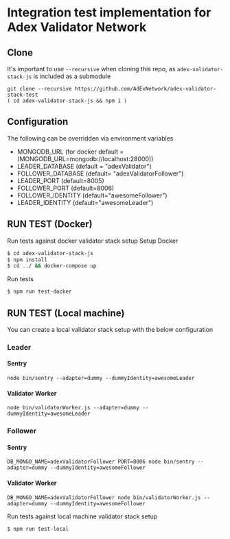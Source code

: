 # Integration test implementation for Adex Validator Network

## Clone

It's important to use `--recursive` when cloning this repo, as `adex-validator-stack-js` is included as a submodule

```
git clone --recursive https://github.com/AdExNetwork/adex-validator-stack-test
( cd adex-validator-stack-js && npm i )
```

## Configuration
The following can be overridden via environment variables
- MONGODB_URL (for docker default =(MONGODB_URL=mongodb://localhost:28000))
- LEADER_DATABASE (default = "adexValidator")
- FOLLOWER_DATABASE (default= "adexValidatorFollower")
- LEADER_PORT (default=8005)
- FOLLOWER_PORT (default=8006)
- FOLLOWER_IDENTITY (default="awesomeFollower")
- LEADER_IDENTITY (default="awesomeLeader")

## RUN TEST (Docker)

Run tests against docker validator stack setup
Setup Docker
```bash
$ cd adex-validator-stack-js
$ npm install
$ cd ../ && docker-compose up
```
Run tests
```bash
$ npm run test-docker
```



## RUN TEST (Local machine)

You can create a local validator stack setup with 
the below configuration
### Leader

#### Sentry

```
node bin/sentry --adapter=dummy --dummyIdentity=awesomeLeader
```

#### Validator Worker

```
node bin/validatorWorker.js --adapter=dummy --dummyIdentity=awesomeLeader
```

### Follower

#### Sentry

```
DB_MONGO_NAME=adexValidatorFollower PORT=8006 node bin/sentry --adapter=dummy --dummyIdentity=awesomeFollower
```


#### Validator Worker
```
DB_MONGO_NAME=adexValidatorFollower node bin/validatorWorker.js --adapter=dummy --dummyIdentity=awesomeFollower
```

Run tests against local machine validator stack setup

```bash
$ npm run test-local
```
